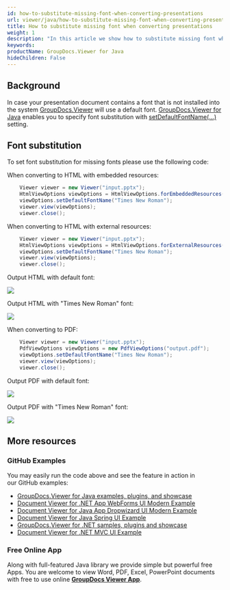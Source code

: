 ```yaml
---
id: how-to-substitute-missing-font-when-converting-presentations
url: viewer/java/how-to-substitute-missing-font-when-converting-presentations
title: How to substitute missing font when converting presentations
weight: 1
description: "In this article we show how to substitute missing font when converting presentations to HTML and PDF with GroupDocs.Viewer within your Java applications."
keywords: 
productName: GroupDocs.Viewer for Java
hideChildren: False
---
```

## Background

In case your presentation document contains a font that is not installed into the system [GroupDocs.Viewer](https://products.groupdocs.com/viewer) will use a default font. [GroupDocs.Viewer for Java](https://products.groupdocs.com/viewer/java) enables you to specify font substitution with [setDefaultFontName(...)](https://apireference.groupdocs.com/viewer/java/com.groupdocs.viewer.options/BaseViewOptions#setDefaultFontName(java.lang.String)) setting.

## Font substitution

To set font substitution for missing fonts please use the following code:

When converting to HTML with embedded resources:

```java
    Viewer viewer = new Viewer("input.pptx");
    HtmlViewOptions viewOptions = HtmlViewOptions.forEmbeddedResources("output/html_embedded/p_{0}.html");
    viewOptions.setDefaultFontName("Times New Roman");
    viewer.view(viewOptions);
    viewer.close();
```

When converting to HTML with external resources:

```java
    Viewer viewer = new Viewer("input.pptx");
    HtmlViewOptions viewOptions = HtmlViewOptions.forExternalResources();
    viewOptions.setDefaultFontName("Times New Roman");
    viewer.view(viewOptions);
    viewer.close();
```

Output HTML with default font:

![](viewer/java/images/how-to-substitute-missing-font-when-converting-presentations.png)

Output HTML with "Times New Roman" font:

![](viewer/java/images/how-to-substitute-missing-font-when-converting-presentations_1.png)

When converting to PDF:

```java
    Viewer viewer = new Viewer("input.pptx");
    PdfViewOptions viewOptions = new PdfViewOptions("output.pdf");
    viewOptions.setDefaultFontName("Times New Roman");
    viewer.view(viewOptions);
    viewer.close();
```

Output PDF with default font:

![](viewer/java/images/how-to-substitute-missing-font-when-converting-presentations_2.png)

Output PDF with "Times New Roman" font:

![](viewer/java/images/how-to-substitute-missing-font-when-converting-presentations_3.png)

## More resources
### GitHub Examples
You may easily run the code above and see the feature in action in our GitHub examples:
*   [GroupDocs.Viewer for Java examples, plugins, and showcase](https://github.com/groupdocs-viewer/GroupDocs.Viewer-for-Java)
*   [Document Viewer for .NET App WebForms UI Modern Example](https://github.com/groupdocs-viewer/GroupDocs.Viewer-for-Java-WebForms)    
*   [Document Viewer for Java App Dropwizard UI Modern Example](https://github.com/groupdocs-viewer/GroupDocs.Viewer-for-Java-Dropwizard)    
*   [Document Viewer for Java Spring UI Example](https://github.com/groupdocs-viewer/GroupDocs.Viewer-for-Java-Spring)
*   [GroupDocs.Viewer for .NET samples, plugins and showcase](https://github.com/groupdocs-viewer/GroupDocs.Viewer-for-.NET)
*   [Document Viewer for .NET MVC UI Example](https://github.com/groupdocs-viewer/GroupDocs.Viewer-for-Java-MVC)     

### Free Online App
Along with full-featured Java library we provide simple but powerful free Apps.
You are welcome to view Word, PDF, Excel, PowerPoint documents with free to use online **[GroupDocs Viewer App](https://products.groupdocs.app/viewer)**.